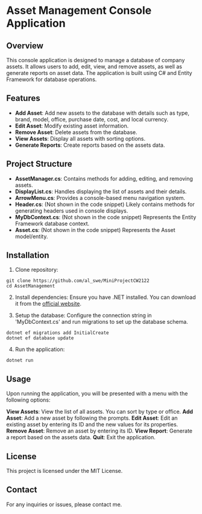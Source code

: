 # Asset Management Console Application

## Overview

This console application is designed to manage a database of company assets. 
It allows users to add, edit, view, and remove assets, as well as generate reports on asset data. 
The application is built using C# and Entity Framework for database operations.

## Features

- **Add Asset**: Add new assets to the database with details such as type, brand, model, office, purchase date, cost, and local currency.
- **Edit Asset**: Modify existing asset information.
- **Remove Asset**: Delete assets from the database.
- **View Assets**: Display all assets with sorting options.
- **Generate Reports**: Create reports based on the assets data.

## Project Structure

- **AssetManager.cs**: Contains methods for adding, editing, and removing assets.
- **DisplayList.cs**: Handles displaying the list of assets and their details.
- **ArrowMenu.cs**: Provides a console-based menu navigation system.
- **Header.cs**: (Not shown in the code snippet) Likely contains methods for generating headers used in console displays.
- **MyDbContext.cs**: (Not shown in the code snippet) Represents the Entity Framework database context.
- **Asset.cs**: (Not shown in the code snippet) Represents the Asset model/entity.

## Installation

1. Clone repository:

```Clone the repository
git clone https://github.com/al_swe/MiniProjectCW2122
cd AssetManagement
```

2. Install dependencies:
Ensure you have .NET installed. You can download it from the [official website](https://dotnet.microsoft.com/download).

3. Setup the database:
Configure the connection string in 'MyDbContext.cs' and run migrations to set up the database schema.
```Setup the database
dotnet ef migrations add InitialCreate
dotnet ef database update
```

4. Run the application:
```Run the application
dotnet run
```

## Usage
Upon running the application, you will be presented with a menu with the following options:

**View Assets**: View the list of all assets. You can sort by type or office.
**Add Asset**: Add a new asset by following the prompts.
**Edit Asset**: Edit an existing asset by entering its ID and the new values for its properties.
**Remove Asset**: Remove an asset by entering its ID.
**View Report**: Generate a report based on the assets data.
**Quit**: Exit the application.

## License
This project is licensed under the MIT License.

## Contact
For any inquiries or issues, please contact me.